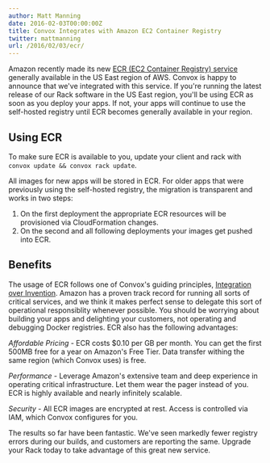 ```yaml
---
author: Matt Manning
date: 2016-02-03T00:00:00Z
title: Convox Integrates with Amazon EC2 Container Registry
twitter: mattmanning
url: /2016/02/03/ecr/
---
```


Amazon recently made its new [ECR (EC2 Container Registry) service](https://aws.amazon.com/ecr/) generally available in the US East region of AWS. Convox is happy to announce that we've integrated with this service. If you're running the latest release of our Rack software in the US East region, you'll be using ECR as soon as you deploy your apps. If not, your apps will continue to use the self-hosted registry until ECR becomes generally available in your region.

<!--more-->

## Using ECR

To make sure ECR is available to you, update your client and rack with `convox update && convox rack update`.

All images for new apps will be stored in ECR. For older apps that were previously using the self-hosted registry, the migration is transparent and works in two steps:

  1.  On the first deployment the appropriate ECR resources will be provisioned via CloudFormation changes.
  2.  On the second and all following deployments your images get pushed into ECR.

## Benefits

The usage of ECR follows one of Convox's guiding principles, [Integration over Invention](https://convox.com/blog/integration-over-invention/). Amazon has a proven track record for running all sorts of critical services, and we think it makes perfect sense to delegate this sort of operational responsiblity whenever possible. You should be worrying about building your apps and delighting your customers, not operating and debugging Docker registries. ECR also has the following advantages:

*Affordable Pricing* - ECR costs $0.10 per GB per month. You can get the first 500MB free for a year on Amazon's Free Tier. Data transfer withing the same region (which Convox uses) is free.

*Performance* - Leverage Amazon's extensive team and deep experience in operating critical infrastructure. Let them wear the pager instead of you. ECR is highly available and nearly infinitely scalable.

*Security* - All ECR images are encrypted at rest. Access is controlled via IAM, which Convox configures for you.

The results so far have been fantastic. We've seen markedly fewer registry errors during our builds, and customers are reporting the same. Upgrade your Rack today to take advantage of this great new service.


